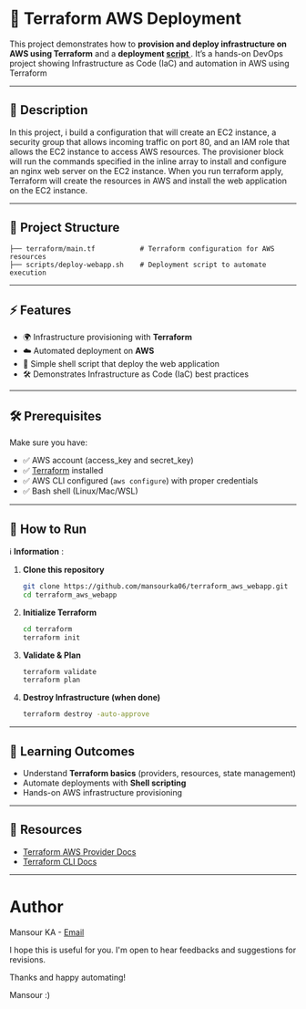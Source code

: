 # 🚀 Terraform AWS Deployment

This project demonstrates how to **provision and deploy infrastructure on AWS using Terraform** and a **deployment [script ](`scripts/deploy-webapp.sh`)**.
It’s a hands-on DevOps project showing Infrastructure as Code (IaC) and automation in AWS using Terraform

---

## 📜 Description

In this project, i build a configuration that will create an EC2 instance, a security group that allows incoming traffic on port 80, and an IAM role that allows the EC2 instance to access AWS resources. The provisioner block will run the commands specified in the inline array to install and configure an nginx web server on the EC2 instance. When you run terraform apply, Terraform will create the resources in AWS and install the web application on the EC2 instance.

---

## 📂 Project Structure

```
├── terraform/main.tf           # Terraform configuration for AWS resources  
├── scripts/deploy-webapp.sh    # Deployment script to automate execution  
```

---

## ⚡ Features

* 🌍 Infrastructure provisioning with **Terraform**
* ☁️ Automated deployment on **AWS**
* 📜 Simple shell script that deploy the web application
* 🛠️ Demonstrates Infrastructure as Code (IaC) best practices

---

## 🛠️ Prerequisites

Make sure you have:
* ✅ AWS account (access_key and secret_key)
* ✅ [Terraform](https://developer.hashicorp.com/terraform/downloads) installed
* ✅ AWS CLI configured (`aws configure`) with proper credentials
* ✅ Bash shell (Linux/Mac/WSL)

---

## 🚀 How to Run

:information_source: **Information** : 

1. **Clone this repository**

   ```bash
   git clone https://github.com/mansourka06/terraform_aws_webapp.git
   cd terraform_aws_webapp
   ```

2. **Initialize Terraform**

   ```bash
   cd terraform
   terraform init
   ```

3. **Validate & Plan**

   ```bash
   terraform validate
   terraform plan
   ```

4. **Destroy Infrastructure (when done)**

   ```bash
   terraform destroy -auto-approve
   ```

---

## 📌 Learning Outcomes

* Understand **Terraform basics** (providers, resources, state management)
* Automate deployments with **Shell scripting**
* Hands-on AWS infrastructure provisioning

---

## 🔗 Resources

* [Terraform AWS Provider Docs](https://registry.terraform.io/providers/hashicorp/aws/latest/docs)
* [Terraform CLI Docs](https://developer.hashicorp.com/terraform/cli)

---

# Author
Mansour KA - [Email](kamansour06@gmail.com)


I hope this is useful for you. 
I'm open to hear feedbacks and suggestions for revisions.

Thanks and happy automating!

Mansour :)

